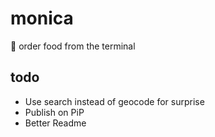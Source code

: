 # monica
:fork_and_knife: order food from the terminal


## todo
- Use search instead of geocode for surprise
- Publish on PiP
- Better Readme
